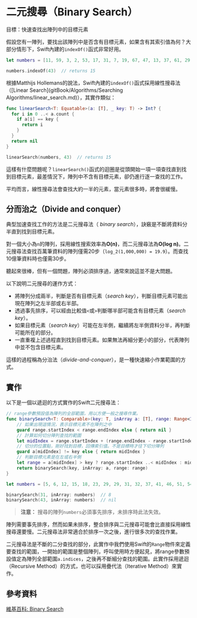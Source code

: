 # 二元搜尋（Binary Search）

目標：快速查找出陣列中的目標元素

假設您有一陣列，要找出該陣列中是否含有目標元素，如果含有其索引值為何？大部分情形下，Swift內建的`indexOf()`函式非常好用。

```swift
let numbers = [11, 59, 3, 2, 53, 17, 31, 7, 19, 67, 47, 13, 37, 61, 29, 43, 5, 41, 23]

numbers.indexOf(43)  // returns 15
```

根據Matthijs Hollemans的說法，Swift內建的`indexOf()`函式採用線性搜尋法（[Linear Search](gitBook/Algorithms/Searching Algorithms/linear_search.md)），其實作類似：
```swift
func linearSearch<T: Equatable>(a: [T], _ key: T) -> Int? {
  for i in 0 ..< a.count {
    if a[i] == key {
      return i
    }
  }
  return nil
}

linearSearch(numbers, 43)  // returns 15
```

這樣有什麼問題呢？`linearSearch()`函式的迴圈是從頭開始一項一項查找直到找到目標元素，最差情況下，陣列中不含有目標元素，卻仍進行逐一查找的工作。

平均而言，線性搜尋法會查找大約一半的元素，當元素很多時，將會很緩慢。

## 分而治之（Divide and conquer）

典型加速查找工作的方法是二元搜尋法（ *binary search*），訣竅是不斷將資料分半直到找到目標元素。

對一個大小為`n`的陣列，採用線性搜索效率為**O(n)**，而二元搜尋法為**O(log n)**。二元搜尋法查找百萬筆資料的陣列僅需20步（`log_2(1,000,000) = 19.9`）。而查找10億筆資料時也僅需30步。

聽起來很棒，但有一個問題，陣列必須排序過，通常來說這並不是大問題。

以下說明二元搜尋的運作方式：

- 將陣列分成兩半，判斷是否有目標元素（*search key*），判斷目標元素可能出現在陣列之左半部或右半部。 
- 透過事先排序，可以經由比較值`<`或`>`判斷哪半部可能含有目標元素（*search key*）。
- 如果目標元素（*search key*）可能在左半側，繼續將左半側資料分半，再判斷可能所在的部分。
- 一直重複上述過程直到找到目標元素。如果無法再細分更小的部分，代表陣列中並不包含目標元素。 

這樣的過程稱為分治法（*divide-and-conquer*），是一種快速縮小作業範圍的方式。

## 實作

以下是一個以遞迴的方式實作的Swift二元搜尋法：

```swift
// range參數預設值為陣列的全部範圍，用以方便一般之搜尋作業。
func binarySearch<T: Comparable>(key: T, inArray a: [T], range: Range<Int> = a.indices) -> Int? {
	// 如果出現這情況，表示目標元素不在陣列之中
	guard range.startIndex < range.endIndex else { return nil }
	// 計算如何切分陣列查找的範圍
	let midIndex = range.startIndex + (range.endIndex - range.startIndex) / 2
	// 切分的位置點，剛好找到目標，回傳索引值。不是目標時才往下切分陣列
	guard a[midIndex] != key else { return midIndex }
	// 判斷目標元素是在左或右半側
	let range = a[midIndex] > key ? range.startIndex ..< midIndex : midIndex + 1 ..< range.endIndex
	return binarySearch(key, inArray: a, range: range)
}

let numbers = [5, 6, 12, 15, 18, 23, 29, 29, 31, 32, 37, 41, 46, 51, 54, 64, 73, 76, 89, 95]

binarySearch(31, inArray: numbers)  // 8
binarySearch(43, inArray: numbers)  // nil
```

> **注意：** 搜尋的陣列`numbers`必須事先排序，未排序時此法失效。

陣列需要事先排序，然而如果未排序，整合排序與二元搜尋可能會比直接採用線性搜尋還要慢。二元搜尋法非常適合於排序一次之後，進行很多次的查找作業。

二元搜尋法是不斷的二分查找的部分，此實作中我們使用Swift的`Range`物件來定義要查找的範圍，一開始的範圍是整個陣列，呼叫使用時方便起見，將range參數預設值定為陣列全部範圍`a.indices`，之後再不斷細分查找的範圍。此實作採用遞迴（Recursive Method）的方式，也可以採用疊代法（Iterative Method）來實作。




## 參考資料

[維基百科: Binary Search](https://en.wikipedia.org/wiki/Binary_search_algorithm)


